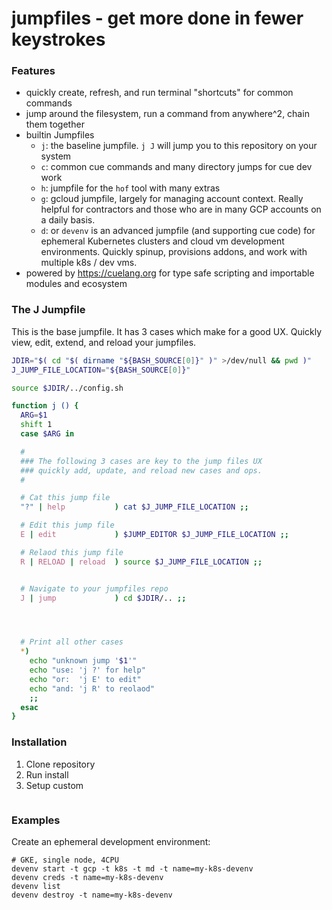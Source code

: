 # jumpfiles - get more done in fewer keystrokes


### Features

- quickly create, refresh, and run terminal "shortcuts" for common commands
- jump around the filesystem, run a command from anywhere^2, chain them together
- builtin Jumpfiles
    - `j`: the baseline jumpfile. `j J` will jump you to this repository on your system
    - `c`: common cue commands and many directory jumps for cue dev work
    - `h`: jumpfile for the `hof` tool with many extras
    - `g`: gcloud jumpfile, largely for managing account context. Really helpful for contractors and those who are in many GCP accounts on a daily basis.
    - `d`: or `devenv` is an advanced jumpfile (and supporting cue code) for ephemeral Kubernetes clusters and cloud vm development environments. Quickly spinup, provisions addons, and work with multiple k8s / dev vms.
- powered by https://cuelang.org for type safe scripting and importable modules and ecosystem

### The J Jumpfile

This is the base jumpfile. It has 3 cases which make for a good UX.
Quickly view, edit, extend, and reload your jumpfiles.

```bash
JDIR="$( cd "$( dirname "${BASH_SOURCE[0]}" )" >/dev/null && pwd )"
J_JUMP_FILE_LOCATION="${BASH_SOURCE[0]}"

source $JDIR/../config.sh

function j () {
  ARG=$1
  shift 1
  case $ARG in

  #
  ### The following 3 cases are key to the jump files UX
  ### quickly add, update, and reload new cases and ops.
  #

  # Cat this jump file
  "?" | help           ) cat $J_JUMP_FILE_LOCATION ;;

  # Edit this jump file
  E | edit             ) $JUMP_EDITOR $J_JUMP_FILE_LOCATION ;;

  # Relaod this jump file
  R | RELOAD | reload  ) source $J_JUMP_FILE_LOCATION ;;


  # Navigate to your jumpfiles repo
  J | jump             ) cd $JDIR/.. ;;




  # Print all other cases
  *)
    echo "unknown jump '$1'"
    echo "use: 'j ?' for help"
    echo "or:  'j E' to edit"
    echo "and: 'j R' to reolaod"
    ;;
  esac
}
```

### Installation

1. Clone repository
2. Run install
3. Setup custom

```

```

### Examples

Create an ephemeral development environment:

```
# GKE, single node, 4CPU
devenv start -t gcp -t k8s -t md -t name=my-k8s-devenv
devenv creds -t name=my-k8s-devenv
devenv list
devenv destroy -t name=my-k8s-devenv

```
